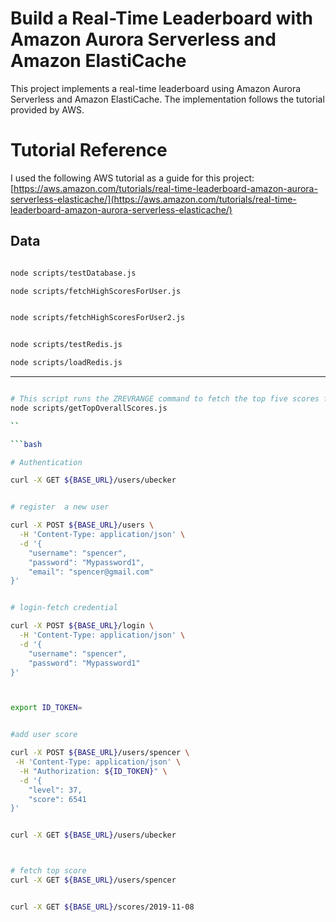 # Build a Real-Time Leaderboard with Amazon Aurora Serverless and Amazon ElastiCache
This project implements a real-time leaderboard using Amazon Aurora Serverless and Amazon ElastiCache. 
The implementation follows the tutorial provided by AWS.

# Tutorial Reference
I used the following AWS tutorial as a guide for this project:
[https://aws.amazon.com/tutorials/real-time-leaderboard-amazon-aurora-serverless-elasticache/](https://aws.amazon.com/tutorials/real-time-leaderboard-amazon-aurora-serverless-elasticache/)


## Data

```bash

node scripts/testDatabase.js

node scripts/fetchHighScoresForUser.js


node scripts/fetchHighScoresForUser2.js


node scripts/testRedis.js

node scripts/loadRedis.js

```

---


``` bash

# This script runs the ZREVRANGE command to fetch the top five scores from the overall leaderboard.
node scripts/getTopOverallScores.js

``

```bash

# Authentication

curl -X GET ${BASE_URL}/users/ubecker


# register  a new user

curl -X POST ${BASE_URL}/users \
  -H 'Content-Type: application/json' \
  -d '{
	"username": "spencer",
	"password": "Mypassword1",
	"email": "spencer@gmail.com"
}'


# login-fetch credential

curl -X POST ${BASE_URL}/login \
  -H 'Content-Type: application/json' \
  -d '{
	"username": "spencer",
	"password": "Mypassword1"
}'



export ID_TOKEN=


#add user score

curl -X POST ${BASE_URL}/users/spencer \
 -H 'Content-Type: application/json' \
  -H "Authorization: ${ID_TOKEN}" \
  -d '{
	"level": 37,
	"score": 6541
}'


curl -X GET ${BASE_URL}/users/ubecker



# fetch top score
curl -X GET ${BASE_URL}/users/spencer


curl -X GET ${BASE_URL}/scores/2019-11-08

```






